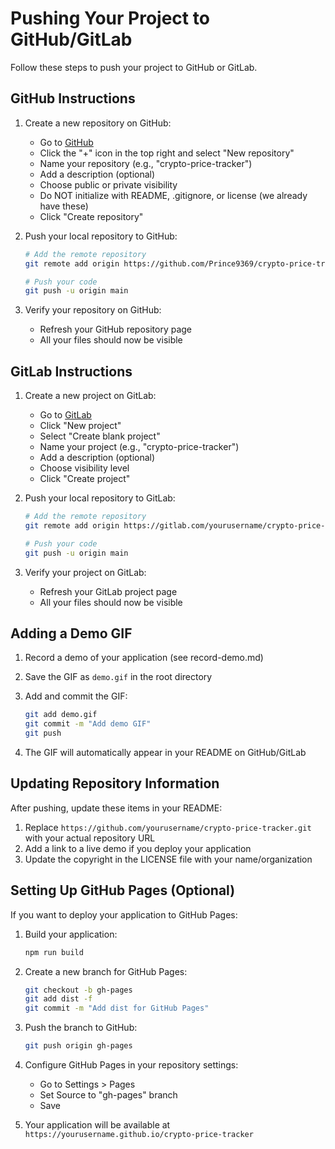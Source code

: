 # Pushing Your Project to GitHub/GitLab

Follow these steps to push your project to GitHub or GitLab.

## GitHub Instructions

1. Create a new repository on GitHub:
   - Go to [GitHub](https://github.com)
   - Click the "+" icon in the top right and select "New repository"
   - Name your repository (e.g., "crypto-price-tracker")
   - Add a description (optional)
   - Choose public or private visibility
   - Do NOT initialize with README, .gitignore, or license (we already have these)
   - Click "Create repository"

2. Push your local repository to GitHub:
   ```bash
   # Add the remote repository
   git remote add origin https://github.com/Prince9369/crypto-price-tracker.git

   # Push your code
   git push -u origin main
   ```

3. Verify your repository on GitHub:
   - Refresh your GitHub repository page
   - All your files should now be visible

## GitLab Instructions

1. Create a new project on GitLab:
   - Go to [GitLab](https://gitlab.com)
   - Click "New project"
   - Select "Create blank project"
   - Name your project (e.g., "crypto-price-tracker")
   - Add a description (optional)
   - Choose visibility level
   - Click "Create project"

2. Push your local repository to GitLab:
   ```bash
   # Add the remote repository
   git remote add origin https://gitlab.com/yourusername/crypto-price-tracker.git

   # Push your code
   git push -u origin main
   ```

3. Verify your project on GitLab:
   - Refresh your GitLab project page
   - All your files should now be visible

## Adding a Demo GIF

1. Record a demo of your application (see record-demo.md)
2. Save the GIF as `demo.gif` in the root directory
3. Add and commit the GIF:
   ```bash
   git add demo.gif
   git commit -m "Add demo GIF"
   git push
   ```

4. The GIF will automatically appear in your README on GitHub/GitLab

## Updating Repository Information

After pushing, update these items in your README:
1. Replace `https://github.com/yourusername/crypto-price-tracker.git` with your actual repository URL
2. Add a link to a live demo if you deploy your application
3. Update the copyright in the LICENSE file with your name/organization

## Setting Up GitHub Pages (Optional)

If you want to deploy your application to GitHub Pages:

1. Build your application:
   ```bash
   npm run build
   ```

2. Create a new branch for GitHub Pages:
   ```bash
   git checkout -b gh-pages
   git add dist -f
   git commit -m "Add dist for GitHub Pages"
   ```

3. Push the branch to GitHub:
   ```bash
   git push origin gh-pages
   ```

4. Configure GitHub Pages in your repository settings:
   - Go to Settings > Pages
   - Set Source to "gh-pages" branch
   - Save

5. Your application will be available at `https://yourusername.github.io/crypto-price-tracker`
